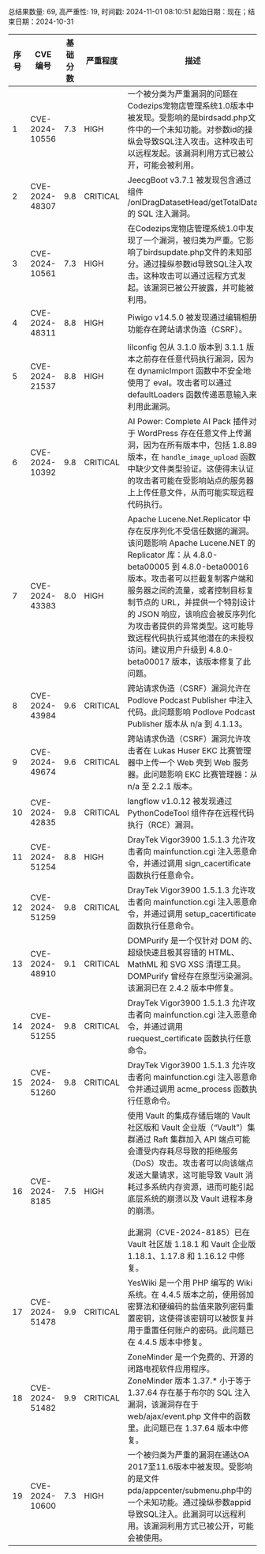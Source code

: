 总结果数量: 69, 高严重性: 19, 时间戳: 2024-11-01 08:10:51
起始日期：现在；结束日期：2024-10-31

| 序号 | CVE 编号 | 基础分数 | 严重程度 | 描述 | 参考文献 |
|-----|--------|------------|----------|-------------|------------|
| 1 | CVE-2024-10556 | 7.3  | HIGH | 一个被分类为严重漏洞的问题在Codezips宠物店管理系统1.0版本中被发现。受影响的是birdsadd.php文件中的一个未知功能。对参数id的操纵会导致SQL注入攻击。这种攻击可以远程发起。该漏洞利用方式已被公开，可能会被利用。 | [1]https://github.com/ppp-src/CVE/issues/28<br>[2]https://vuldb.com/?ctiid.282558<br>[3]https://vuldb.com/?id.282558<br>[4]https://vuldb.com/?submit.432727 |
| 2 | CVE-2024-48307 | 9.8  | CRITICAL | JeecgBoot v3.7.1 被发现包含通过组件 /onlDragDatasetHead/getTotalData 的 SQL 注入漏洞。 | [1]https://github.com/jeecgboot<br>[2]https://github.com/jeecgboot/JeecgBoot<br>[3]https://github.com/jeecgboot/JeecgBoot/issues/7237 |
| 3 | CVE-2024-10561 | 7.3  | HIGH | 在Codezips宠物店管理系统1.0中发现了一个漏洞，被归类为严重。它影响了birdsupdate.php文件的未知部分。通过操纵参数id导致SQL注入攻击。这种攻击可以通过远程方式发起。该漏洞已被公开披露，并可能被利用。 | [1]https://github.com/ppp-src/CVE/issues/29<br>[2]https://vuldb.com/?ctiid.282561<br>[3]https://vuldb.com/?id.282561<br>[4]https://vuldb.com/?submit.434445 |
| 4 | CVE-2024-48311 | 8.8  | HIGH | Piwigo v14.5.0 被发现通过编辑相册功能存在跨站请求伪造（CSRF）。 | [1]https://github.com/whiteshark2k/Piwigo-CSRF/blob/main/Piwigo-CSRF.md |
| 5 | CVE-2024-21537 | 8.8  | HIGH | lilconfig 包从 3.1.0 版本到 3.1.1 版本之前存在任意代码执行漏洞，因为在 dynamicImport 函数中不安全地使用了 eval。攻击者可以通过 defaultLoaders 函数传递恶意输入来利用此漏洞。 | [1]https://github.com/antonk52/lilconfig/commit/2c68a1ab8764fc74acc46771e1ad39ab07a9b0a7<br>[2]https://github.com/antonk52/lilconfig/pull/48<br>[3]https://github.com/antonk52/lilconfig/releases/tag/v3.1.1<br>[4]https://security.snyk.io/vuln/SNYK-JS-LILCONFIG-6263789 |
| 6 | CVE-2024-10392 | 9.8  | CRITICAL | AI Power: Complete AI Pack 插件对于 WordPress 存在任意文件上传漏洞，因为在所有版本中，包括 1.8.89 版本，在 `handle_image_upload` 函数中缺少文件类型验证。这使得未认证的攻击者可能在受影响站点的服务器上上传任意文件，从而可能实现远程代码执行。 | [1]https://plugins.trac.wordpress.org/changeset/3176122/gpt3-ai-content-generator#file508<br>[2]https://www.wordfence.com/threat-intel/vulnerabilities/id/cd8a45c9-ca48-4ea6-b34e-f05206f16155?source=cve |
| 7 | CVE-2024-43383 | 8.0  | HIGH | Apache Lucene.Net.Replicator 中存在反序列化不受信任数据的漏洞。该问题影响 Apache Lucene.NET 的 Replicator 库：从 4.8.0-beta00005 到 4.8.0-beta00016 版本。攻击者可以拦截复制客户端和服务器之间的流量，或者控制目标复制节点的 URL，并提供一个特别设计的 JSON 响应，该响应会被反序列化为攻击者提供的异常类型。这可能导致远程代码执行或其他潜在的未授权访问。建议用户升级到 4.8.0-beta00017 版本，该版本修复了此问题。 | [1]https://lists.apache.org/thread/wlz1p76dxpt4rl9o29voxjd5zl7717nh |
| 8 | CVE-2024-43984 | 9.6  | CRITICAL | 跨站请求伪造（CSRF）漏洞允许在 Podlove Podcast Publisher 中注入代码。此问题影响 Podlove Podcast Publisher 版本从 n/a 到 4.1.13。 | [1]https://patchstack.com/database/vulnerability/podlove-podcasting-plugin-for-wordpress/wordpress-podlove-podcast-publisher-plugin-4-1-13-csrf-to-remote-code-execution-rce-vulnerability?_s_id=cve |
| 9 | CVE-2024-49674 | 9.6  | CRITICAL | 跨站请求伪造（CSRF）漏洞允许攻击者在 Lukas Huser EKC 比赛管理器中上传一个 Web 壳到 Web 服务器。此问题影响 EKC 比赛管理器：从 n/a 至 2.2.1 版本。 | [1]https://patchstack.com/database/vulnerability/ekc-tournament-manager/wordpress-ekc-tournament-manager-plugin-2-2-1-csrf-to-arbitrary-file-upload-vulnerability?_s_id=cve |
| 10 | CVE-2024-42835 | 9.8  | CRITICAL | langflow v1.0.12 被发现通过 PythonCodeTool 组件存在远程代码执行（RCE）漏洞。 | [1]https://github.com/langflow-ai/langflow/issues/2908 |
| 11 | CVE-2024-51254 | 8.8  | HIGH | DrayTek Vigor3900 1.5.1.3 允许攻击者向 mainfunction.cgi 注入恶意命令，并通过调用 sign_cacertificate 函数执行任意命令。 | [1]https://github.com/fu37kola/cve/blob/main/DrayTek/Vigor3900/1.5.1.3/DrayTek_Vigor_3900_1.5.1.3.pdf |
| 12 | CVE-2024-51259 | 9.8  | CRITICAL | DrayTek Vigor3900 1.5.1.3 允许攻击者向 mainfunction.cgi 注入恶意命令，并通过调用 setup_cacertificate 函数执行任意命令。 | [1]https://github.com/fu37kola/cve/blob/main/DrayTek/Vigor3900/1.5.1.3/DrayTek_Vigor_3900_1.5.1.3.pdf |
| 13 | CVE-2024-48910 | 9.1  | CRITICAL | DOMPurify 是一个仅针对 DOM 的、超级快速且极其容错的 HTML、MathML 和 SVG XSS 清理工具。DOMPurify 曾经存在原型污染漏洞。该漏洞已在 2.4.2 版本中修复。 | [1]https://github.com/cure53/DOMPurify/commit/d1dd0374caef2b4c56c3bd09fe1988c3479166dc<br>[2]https://github.com/cure53/DOMPurify/security/advisories/GHSA-p3vf-v8qc-cwcr |
| 14 | CVE-2024-51255 | 9.8  | CRITICAL | DrayTek Vigor3900 1.5.1.3 允许攻击者向 mainfunction.cgi 注入恶意命令，并通过调用 ruequest_certificate 函数执行任意命令。 | [1]https://github.com/fu37kola/cve/blob/main/DrayTek/Vigor3900/1.5.1.3/DrayTek_Vigor_3900_1.5.1.3.pdf |
| 15 | CVE-2024-51260 | 9.8  | CRITICAL | DrayTek Vigor3900 1.5.1.3 允许攻击者向 mainfunction.cgi 注入恶意命令并通过调用 acme_process 函数执行任意命令。 | [1]https://github.com/fu37kola/cve/blob/main/DrayTek/Vigor3900/1.5.1.3/DrayTek_Vigor_3900_1.5.1.3.pdf |
| 16 | CVE-2024-8185 | 7.5  | HIGH | 使用 Vault 的集成存储后端的 Vault 社区版和 Vault 企业版（“Vault”）集群通过 Raft 集群加入 API 端点可能会遭受内存耗尽导致的拒绝服务（DoS）攻击。攻击者可以向该端点发送大量请求，这可能导致 Vault 消耗过多系统内存资源，进而可能引起底层系统的崩溃以及 Vault 进程本身的崩溃。<br><br>此漏洞（CVE-2024-8185）已在 Vault 社区版 1.18.1 和 Vault 企业版 1.18.1、1.17.8 和 1.16.12 中修复。 | [1]https://discuss.hashicorp.com/t/hcsec-2024-26-vault-vulnerable-to-denial-of-service-through-memory-exhaustion-when-processing-raft-cluster-join-requests/71047 |
| 17 | CVE-2024-51478 | 9.9  | CRITICAL | YesWiki 是一个用 PHP 编写的 Wiki 系统。在 4.4.5 版本之前，使用弱加密算法和硬编码的盐值来散列密码重置密钥，这使得该密钥可以被恢复并用于重置任何账户的密码。此问题已在 4.4.5 版本中修复。 | [1]https://github.com/YesWiki/yeswiki/commit/b5a8f93b87720d5d5f033a4b3a131ce0fb621dbc<br>[2]https://github.com/YesWiki/yeswiki/commit/e1285709f6f6a2277bd0075acf369f33cefd78f7<br>[3]https://github.com/YesWiki/yeswiki/security/advisories/GHSA-4fvx-h823-38v3 |
| 18 | CVE-2024-51482 | 9.9  | CRITICAL | ZoneMinder 是一个免费的、开源的闭路电视软件应用程序。ZoneMinder 版本 1.37.* 小于等于 1.37.64 存在基于布尔的 SQL 注入漏洞，该漏洞存在于 web/ajax/event.php 文件中的函数里。此问题已在 1.37.64 版本中修复。 | [1]https://github.com/ZoneMinder/zoneminder/commit/9e7d31841ed9678a7dd06869037686fc9925e59f<br>[2]https://github.com/ZoneMinder/zoneminder/security/advisories/GHSA-qm8h-3xvf-m7j3 |
| 19 | CVE-2024-10600 | 7.3  | HIGH | 一个被归类为严重的漏洞在通达OA 2017至11.6版本中被发现。受影响的是文件pda/appcenter/submenu.php中的一个未知功能。通过操纵参数appid导致SQL注入。此漏洞可以远程利用。该漏洞利用方式已被公开，可能会被使用。 | [1]https://github.com/LvZCh/td/issues/3<br>[2]https://vuldb.com/?ctiid.282612<br>[3]https://vuldb.com/?id.282612<br>[4]https://vuldb.com/?submit.433497 |